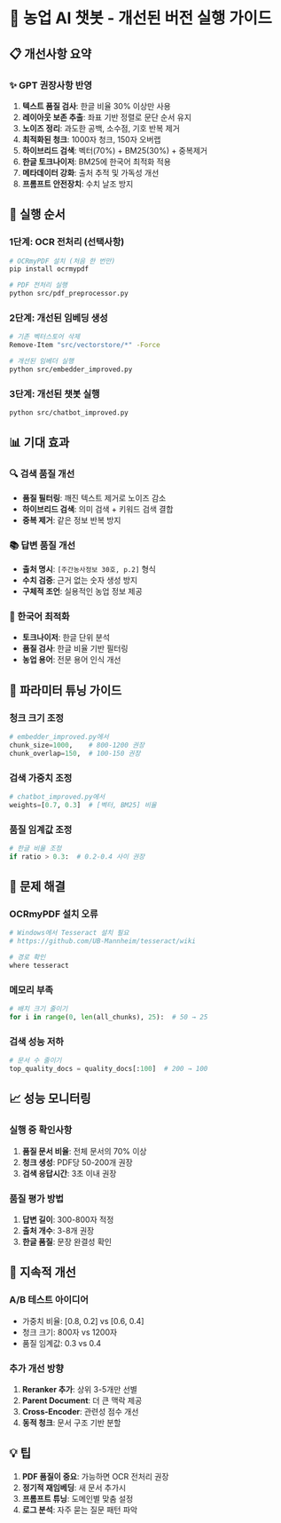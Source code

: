 # 🌾 농업 AI 챗봇 - 개선된 버전 실행 가이드

## 📋 개선사항 요약

### ✨ GPT 권장사항 반영
1. **텍스트 품질 검사**: 한글 비율 30% 이상만 사용
2. **레이아웃 보존 추출**: 좌표 기반 정렬로 문단 순서 유지
3. **노이즈 정리**: 과도한 공백, 소수점, 기호 반복 제거
4. **최적화된 청크**: 1000자 청크, 150자 오버랩
5. **하이브리드 검색**: 벡터(70%) + BM25(30%) + 중복제거
6. **한글 토크나이저**: BM25에 한국어 최적화 적용
7. **메타데이터 강화**: 출처 추적 및 가독성 개선
8. **프롬프트 안전장치**: 수치 날조 방지

## 🚀 실행 순서

### 1단계: OCR 전처리 (선택사항)
```bash
# OCRmyPDF 설치 (처음 한 번만)
pip install ocrmypdf

# PDF 전처리 실행
python src/pdf_preprocessor.py
```

### 2단계: 개선된 임베딩 생성
```bash
# 기존 벡터스토어 삭제
Remove-Item "src/vectorstore/*" -Force

# 개선된 임베더 실행
python src/embedder_improved.py
```

### 3단계: 개선된 챗봇 실행
```bash
python src/chatbot_improved.py
```

## 📊 기대 효과

### 🔍 검색 품질 개선
- **품질 필터링**: 깨진 텍스트 제거로 노이즈 감소
- **하이브리드 검색**: 의미 검색 + 키워드 검색 결합
- **중복 제거**: 같은 정보 반복 방지

### 📚 답변 품질 개선
- **출처 명시**: `[주간농사정보 30호, p.2]` 형식
- **수치 검증**: 근거 없는 숫자 생성 방지
- **구체적 조언**: 실용적인 농업 정보 제공

### 🎯 한국어 최적화
- **토크나이저**: 한글 단위 분석
- **품질 검사**: 한글 비율 기반 필터링
- **농업 용어**: 전문 용어 인식 개선

## 🔧 파라미터 튜닝 가이드

### 청크 크기 조정
```python
# embedder_improved.py에서
chunk_size=1000,    # 800-1200 권장
chunk_overlap=150,  # 100-150 권장
```

### 검색 가중치 조정
```python
# chatbot_improved.py에서
weights=[0.7, 0.3]  # [벡터, BM25] 비율
```

### 품질 임계값 조정
```python
# 한글 비율 조정
if ratio > 0.3:  # 0.2-0.4 사이 권장
```

## 🐛 문제 해결

### OCRmyPDF 설치 오류
```bash
# Windows에서 Tesseract 설치 필요
# https://github.com/UB-Mannheim/tesseract/wiki

# 경로 확인
where tesseract
```

### 메모리 부족
```python
# 배치 크기 줄이기
for i in range(0, len(all_chunks), 25):  # 50 → 25
```

### 검색 성능 저하
```python
# 문서 수 줄이기
top_quality_docs = quality_docs[:100]  # 200 → 100
```

## 📈 성능 모니터링

### 실행 중 확인사항
1. **품질 문서 비율**: 전체 문서의 70% 이상
2. **청크 생성**: PDF당 50-200개 권장
3. **검색 응답시간**: 3초 이내 권장

### 품질 평가 방법
1. **답변 길이**: 300-800자 적정
2. **출처 개수**: 3-8개 권장
3. **한글 품질**: 문장 완결성 확인

## 🔄 지속적 개선

### A/B 테스트 아이디어
- 가중치 비율: [0.8, 0.2] vs [0.6, 0.4]
- 청크 크기: 800자 vs 1200자
- 품질 임계값: 0.3 vs 0.4

### 추가 개선 방향
1. **Reranker 추가**: 상위 3-5개만 선별
2. **Parent Document**: 더 큰 맥락 제공  
3. **Cross-Encoder**: 관련성 점수 개선
4. **동적 청크**: 문서 구조 기반 분할

## 💡 팁

1. **PDF 품질이 중요**: 가능하면 OCR 전처리 권장
2. **정기적 재임베딩**: 새 문서 추가시
3. **프롬프트 튜닝**: 도메인별 맞춤 설정
4. **로그 분석**: 자주 묻는 질문 패턴 파악

